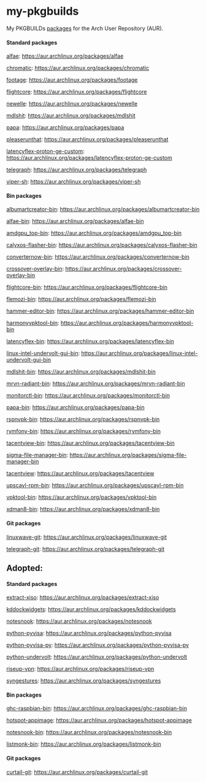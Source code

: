 # my-pkgbuilds
My PKGBUILDs [packages](https://aur.archlinux.org/packages?K=begin-theadventu&SeB=m) for the Arch User Repository (AUR).

#### Standard packages
[alfae](https://github.com/suchmememanyskill/Alfae): https://aur.archlinux.org/packages/alfae

[chromatic](https://github.com/nate-xyz/chromatic): https://aur.archlinux.org/packages/chromatic

[footage](https://gitlab.com/adhami3310/Footage): https://aur.archlinux.org/packages/footage

[flightcore](https://github.com/R2NorthstarTools/FlightCore): https://aur.archlinux.org/packages/flightcore

[newelle](https://github.com/qwersyk/Newelle): https://aur.archlinux.org/packages/newelle

[mdlshit](https://github.com/headassbtw/mdlshit): https://aur.archlinux.org/packages/mdlshit

[papa](https://github.com/AnActualEmerald/papa): https://aur.archlinux.org/packages/papa

[pleaserunthat](https://github.com/Sebicodes99/pleaserunthat-beta): https://aur.archlinux.org/packages/pleaserunthat

[latencyflex-proton-ge-custom](https://github.com/ishitatsuyuki/LatencyFleX): https://aur.archlinux.org/packages/latencyflex-proton-ge-custom

[telegraph](https://github.com/fkinoshita/Telegraph): https://aur.archlinux.org/packages/telegraph

[viper-sh](https://github.com/0neGal/viper-sh): https://aur.archlinux.org/packages/viper-sh

#### Bin packages
[albumartcreator-bin](https://github.com/0neGal/albumArtCreator): https://aur.archlinux.org/packages/albumartcreator-bin

[alfae-bin](https://github.com/suchmememanyskill/Alfae): https://aur.archlinux.org/packages/alfae-bin

[amdgpu_top-bin](https://github.com/Umio-Yasuno/amdgpu_top): https://aur.archlinux.org/packages/amdgpu_top-bin

[calyxos-flasher-bin](https://gitlab.com/CalyxOS/device-flasher): https://aur.archlinux.org/packages/calyxos-flasher-bin

[converternow-bin](https://github.com/ferraridamiano/ConverterNOW): https://aur.archlinux.org/packages/converternow-bin

[crossover-overlay-bin](https://github.com/lacymorrow/crossover): https://aur.archlinux.org/packages/crossover-overlay-bin

[flightcore-bin](https://github.com/R2NorthstarTools/FlightCore): https://aur.archlinux.org/packages/flightcore-bin

[flemozi-bin](https://github.com/KRTirtho/flemozi): https://aur.archlinux.org/packages/flemozi-bin

[hammer-editor-bin](https://github.com/Wavesonics/hammer-editor): https://aur.archlinux.org/packages/hammer-editor-bin

[harmonyvpktool-bin](https://github.com/harmonytf/HarmonyVPKTool): https://aur.archlinux.org/packages/harmonyvpktool-bin

[latencyflex-bin](https://github.com/ishitatsuyuki/LatencyFleX): https://aur.archlinux.org/packages/latencyflex-bin

[linux-intel-undervolt-gui-bin](https://github.com/lukechadwick/linux-intel-undervolt-gui): https://aur.archlinux.org/packages/linux-intel-undervolt-gui-bin

[mdlshit-bin](https://github.com/headassbtw/mdlshit): https://aur.archlinux.org/packages/mdlshit-bin

[mrvn-radiant-bin](https://github.com/MRVN-Radiant/MRVN-Radiant): https://aur.archlinux.org/packages/mrvn-radiant-bin

[monitorctl-bin](https://github.com/5iddy/monitorctl): https://aur.archlinux.org/packages/monitorctl-bin

[papa-bin](https://github.com/AnActualEmerald/papa): https://aur.archlinux.org/packages/papa-bin

[rspnvpk-bin](https://github.com/taskinoz/RSPNVPK): https://aur.archlinux.org/packages/rspnvpk-bin

[rymfony-bin](https://github.com/Orbitale/Rymfony): https://aur.archlinux.org/packages/rymfony-bin

[tacentview-bin](https://github.com/bluescan/tacentview): https://aur.archlinux.org/packages/tacentview-bin

[sigma-file-manager-bin](https://github.com/aleksey-hoffman/sigma-file-manager): https://aur.archlinux.org/packages/sigma-file-manager-bin

[tacentview](https://github.com/bluescan/tacentview): https://aur.archlinux.org/packages/tacentview

[upscayl-rpm-bin](https://github.com/upscayl/upscayl): https://aur.archlinux.org/packages/upscayl-rpm-bin

[vpktool-bin](https://github.com/craftablescience/VPKTool): https://aur.archlinux.org/packages/vpktool-bin

[xdman8-bin](https://github.com/subhra74/xdm-experimental-binaries): https://aur.archlinux.org/packages/xdman8-bin

#### Git packages
[linuxwave-git](https://github.com/orhun/linuxwave): https://aur.archlinux.org/packages/linuxwave-git

[telegraph-git](https://github.com/fkinoshita/Telegraph): https://aur.archlinux.org/packages/telegraph-git

## Adopted:
#### Standard packages

[extract-xiso](https://github.com/XboxDev/extract-xiso): https://aur.archlinux.org/packages/extract-xiso

[kddockwidgets](https://github.com/KDAB/KDDockWidgets): https://aur.archlinux.org/packages/kddockwidgets

[notesnook](https://github.com/streetwriters/notesnook): https://aur.archlinux.org/packages/notesnook

[python-pyvisa](https://github.com/pyvisa/pyvisa): https://aur.archlinux.org/packages/python-pyvisa

[python-pyvisa-py](https://github.com/pyvisa/pyvisa-py): https://aur.archlinux.org/packages/python-pyvisa-py

[python-undervolt](https://github.com/georgewhewell/undervolt): https://aur.archlinux.org/packages/python-undervolt

[riseup-vpn](https://github.com/leapcode/bitmask-vpn): https://aur.archlinux.org/packages/riseup-vpn

[syngestures](https://github.com/mqudsi/syngesture): https://aur.archlinux.org/packages/syngestures

#### Bin packages
[ghc-raspbian-bin](https://archive.raspbian.org/raspbian/pool/main/g/ghc): https://aur.archlinux.org/packages/ghc-raspbian-bin

[hotspot-appimage](https://github.com/KDAB/hotspot): https://aur.archlinux.org/packages/hotspot-appimage

[notesnook-bin](https://github.com/streetwriters/notesnook): https://aur.archlinux.org/packages/notesnook-bin

[listmonk-bin](https://github.com/knadh/listmonk): https://aur.archlinux.org/packages/listmonk-bin

#### Git packages
[curtail-git](https://github.com/Huluti/Curtail): https://aur.archlinux.org/packages/curtail-git

